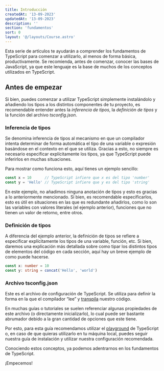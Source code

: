 ```yaml
---
title: Introducción
createdAt: '13-09-2023'
updatedAt: '13-09-2023'
description: ''
section: 'fundamentos'
sort: 0
layout: '@/layouts/Course.astro'
---
```


Esta serie de artículos te ayudarán a comprender los fundamentos de TypeScript para comenzar a utilizarlo, al menos de forma básica, productivamente. Se recomienda, antes de comenzar, conocer las bases de JavaScript, ya que este lenguaje es la base de muchos de los conceptos utilizados en TypeScript.

## Antes de empezar
Si bien, puedes comenzar a utilizar TypeScript simplemente instalándolo y añadiendo los tipos a los distintos componentes de tu proyecto, es recomendable entender antes la *inferencia de tipos*, la *definición de tipos* y la función del archivo *tsconfig.json*.


### Inferencia de tipos
Se denomina inferencia de tipos al mecanismo en que un compilador intenta determinar de forma automática el tipo de una variable o expresión basándose en el contexto en el que se utiliza. Gracias a esto, no siempre es necesario especificar explícitamente los tipos, ya que TypeScript puede inferirlos en muchas situaciones.

Para mostrar como funciona esto, aquí tienes un ejemplo sencillo:
```ts
const x = 10      // TypeScript infiere que x es del tipo 'number'
const y = 'Hello' // TypeScript infiere que y es del tipo 'string'
```

En este ejemplo, no añadimos ninguna anotación de tipos y esto es gracias a lo anteriormente mencionado. Si bien, es recomendable especificarlos, esto es útil en situaciones en las que es redundante añadirlos, como lo son las variables con valores literales (el ejemplo anterior), funciones que no tienen un valor de retorno, entre otros.


### Definición de tipos
A diferencia del ejemplo anterior, la definición de tipos se refiere a especificar explícitamente los tipos de una variable, función, etc.
Si bien, daremos una explicación más detallada sobre como tipar los distintos tipos de elementos del código en cada sección, aquí hay un breve ejemplo de como puede hacerse.
```ts
const x: number = 10
const y: string = concat('Hello', 'world')
```

### Archivo tsconfig.json
Este es el archivo de configuración de TypeScript. Se utiliza para definir la forma en la que el compilador “lee” y [transpila](https://es.wikipedia.org/wiki/Transpilador) nuestro código.

En muchas guías o tutoriales se suelen referenciar algunas propiedades de este archivo (o directamente inicializarlo), lo cual puede ser bastante abrumador debido a la gran cantidad de opciones que este tiene.

Por esto, para esta guía recomendamos utilizar el [playground](https://www.typescriptlang.org/play) de TypeScript o, en caso de que quieras utilizarlo en tu máquina local, puedes seguir nuestra guía de instalación y utilizar nuestra configuración recomendada.

Conociendo estos conceptos, ya podemos adentrarnos en los fundamentos de TypeScript.

¡Empecemos!